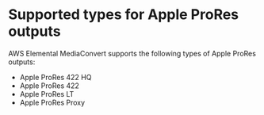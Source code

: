# Supported types for Apple ProRes outputs<a name="supported-types-for-apple-prores-outputs"></a>

AWS Elemental MediaConvert supports the following types of Apple ProRes outputs:
+ Apple ProRes 422 HQ
+ Apple ProRes 422
+ Apple ProRes LT
+ Apple ProRes Proxy
